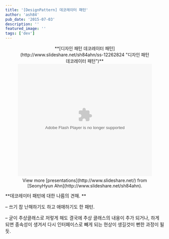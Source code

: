 ```yaml
---
title: '[DesignPattern] 데코레이터 패턴'
author: 'ash84'
pub_date: '2015-07-03'
description: ''
featured_image: ''
tags: ['dev']
---
```



<center><div id="__ss_12262824" style="width:425px">**[디자인 패턴 데코레이터 패턴](http://www.slideshare.net/sh84ahn/ss-12262824 "디자인 패턴 데코레이터 패턴")**<object height="355" id="__sse12262824" width="425"><param name="movie" value="http://static.slidesharecdn.com/swf/ssplayer2.swf?doc=random-120402190158-phpapp02&stripped_title=ss-12262824&userName=sh84ahn"></param><param name="allowFullScreen" value="true"></param><param name="allowScriptAccess" value="always"></param><param name="wmode" value="transparent"></param><embed allowfullscreen="true" allowscriptaccess="always" height="355" name="__sse12262824" src="http://static.slidesharecdn.com/swf/ssplayer2.swf?doc=random-120402190158-phpapp02&stripped_title=ss-12262824&userName=sh84ahn" type="application/x-shockwave-flash" width="425" wmode="transparent"></embed></object>

<div style="padding:5px 0 12px">View more [presentations](http://www.slideshare.net/) from [SeonyHyun Ahn](http://www.slideshare.net/sh84ahn).</div></div></center><span style="font-size: 11pt; ">**데코레이터 패턴에 대한 나름의 견해. **</span>

<span style="font-size: 11pt; ">– 쓰기 참 난해하기도 하고 애매하기도 한 패턴. </span>

<span style="font-size: 11pt; ">– 굳이 추상클래스로 저렇게 해도 결국에 추상 클래스의 내용이 추가 되거나, 하게 되면 종속성이 생겨서 다시 인터페이스로 빼게 되는 현상이 생길것이 뻔한 과정이 될듯. </span>



